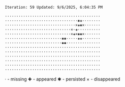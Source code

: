 `Iteration: 59 Updated: 9/6/2025, 6:04:35 PM`
<!-- GOL_START -->
`··········································`</br>
`································✱✚········`</br>
`·······························×✚✱×·······`</br>
`·····························×·✚··········`</br>
`·····························×✚×✱✱×·······`</br>
`·························✱✱·····✚✚········`</br>
`·························✱✱···············`</br>
`··········································`</br>
`··········································`</br>
`··········································`</br>
`··········································`</br>
`··········································`</br>
`··········································`</br>
<!-- GOL_END -->
· - missing
✚ - appeared
✱ - persisted
× - disappeared